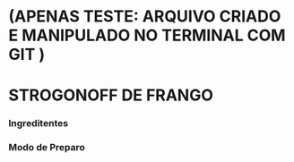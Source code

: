# (APENAS TESTE: ARQUIVO CRIADO E MANIPULADO NO TERMINAL COM GIT )

# STROGONOFF DE FRANGO

### Ingreditentes


### Modo de Preparo

